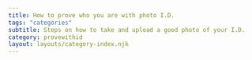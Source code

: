 ```yaml
---
title: How to prove who you are with photo I.D.
tags: "categories"
subtitle: Steps on how to take and upload a good photo of your I.D.
category: provewithid
layout: layouts/category-index.njk
---
```

